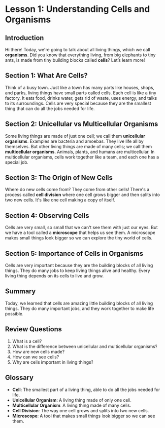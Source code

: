 # Lesson 1: Understanding Cells and Organisms

## Introduction
Hi there! Today, we're going to talk about all living things, which we call **organisms**. Did you know that everything living, from big elephants to tiny ants, is made from tiny building blocks called **cells**? Let’s learn more!

## Section 1: What Are Cells?
Think of a busy town. Just like a town has many parts like houses, shops, and parks, living things have small parts called cells. Each cell is like a tiny factory. It eats food, drinks water, gets rid of waste, uses energy, and talks to its surroundings. Cells are very special because they are the smallest thing that can do all the jobs needed for life.

## Section 2: Unicellular vs Multicellular Organisms
Some living things are made of just one cell; we call them **unicellular organisms**. Examples are bacteria and amoebas. They live life all by themselves. But other living things are made of many cells; we call them **multicellular organisms**. Animals, plants, and humans are multicellular. In multicellular organisms, cells work together like a team, and each one has a special job.

## Section 3: The Origin of New Cells
Where do new cells come from? They come from other cells! There's a process called **cell division** where one cell grows bigger and then splits into two new cells. It's like one cell making a copy of itself.

## Section 4: Observing Cells
Cells are very small, so small that we can't see them with just our eyes. But we have a tool called a **microscope** that helps us see them. A microscope makes small things look bigger so we can explore the tiny world of cells.

## Section 5: Importance of Cells in Organisms
Cells are very important because they are the building blocks of all living things. They do many jobs to keep living things alive and healthy. Every living thing depends on its cells to live and grow.

## Summary
Today, we learned that cells are amazing little building blocks of all living things. They do many important jobs, and they work together to make life possible.

## Review Questions
1. What is a cell?
2. What is the difference between unicellular and multicellular organisms?
3. How are new cells made?
4. How can we see cells?
5. Why are cells important in living things?

## Glossary
- **Cell**: The smallest part of a living thing, able to do all the jobs needed for life.
- **Unicellular Organism**: A living thing made of only one cell.
- **Multicellular Organism**: A living thing made of many cells.
- **Cell Division**: The way one cell grows and splits into two new cells.
- **Microscope**: A tool that makes small things look bigger so we can see them.
